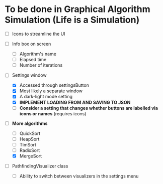 # To be done in Graphical Algorithm Simulation (Life is a Simulation)

- [ ] Icons to streamline the UI

- [ ] Info box on screen
	- [ ] Algorithm's name
	- [ ] Elapsed time
	- [ ] Number of iterations

- [ ] Settings window
	- [x] Accessed through settingsButton
	- [x] Most likely a separate window
	- [x] A dark-light mode setting
	- [x] **IMPLEMENT LOADING FROM AND SAVING TO JSON**
	- [ ] **Consider a setting that changes whether buttons are labelled via icons or names** (requires icons)

- [ ] **More algorithms**
	- [ ] QuickSort
	- [ ] HeapSort
	- [ ] TimSort
	- [ ] RadixSort
	- [x] MergeSort

- [ ] PathfindingVisualizer class
	- [ ] Ability to switch between visualizers in the settings menu
